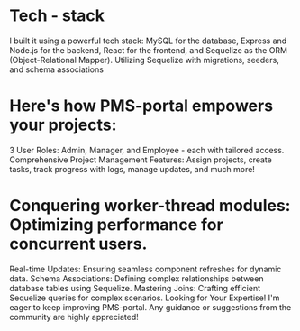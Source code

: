 # Tech - stack
I built it using a powerful tech stack: MySQL for the database, Express and Node.js for the backend, React for the frontend, and Sequelize as the ORM (Object-Relational Mapper).
Utilizing Sequelize with migrations, seeders, and schema associations

# Here's how PMS-portal empowers your projects:
3 User Roles: Admin, Manager, and Employee - each with tailored access.
Comprehensive Project Management Features: Assign projects, create tasks, track progress with logs, manage updates, and much more!

# Conquering worker-thread modules: Optimizing performance for concurrent users.
Real-time Updates: Ensuring seamless component refreshes for dynamic data.
Schema Associations: Defining complex relationships between database tables using Sequelize.
Mastering Joins: Crafting efficient Sequelize queries for complex scenarios.
Looking for Your Expertise!
I'm eager to keep improving PMS-portal. Any guidance or suggestions from the community are highly appreciated!
